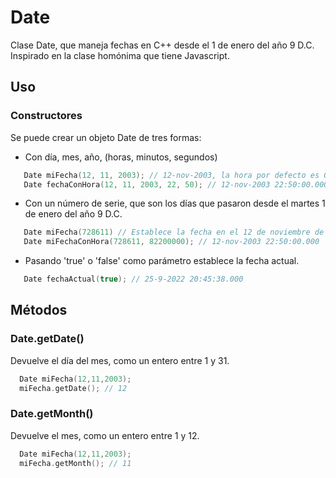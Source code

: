 # Date
Clase Date, que maneja fechas en C++ desde el 1 de enero del año 9 D.C. Inspirado en la clase homónima que tiene Javascript.
## Uso
### Constructores
Se puede crear un objeto Date de tres formas: 
  * Con día, mes, año, (horas, minutos, segundos)
 ```cpp
    Date miFecha(12, 11, 2003); // 12-nov-2003, la hora por defecto es 00:00:00.000
    Date fechaConHora(12, 11, 2003, 22, 50); // 12-nov-2003 22:50:00.000
 ```
  * Con un número de serie, que son los días que pasaron desde el martes 1 de enero del año 9 D.C.
 ```cpp
    Date miFecha(728611) // Establece la fecha en el 12 de noviembre de 2003 00:00
    Date miFechaConHora(728611, 82200000); // 12-nov-2003 22:50:00.000
 ```
  * Pasando 'true' o 'false' como parámetro establece la fecha actual.
```cpp
   Date fechaActual(true); // 25-9-2022 20:45:38.000
```
## Métodos
### Date.getDate()
 Devuelve el día del mes, como un entero entre 1 y 31.
 ```cpp
   Date miFecha(12,11,2003);
   miFecha.getDate(); // 12
```
### Date.getMonth()
 Devuelve el mes, como un entero entre 1 y 12.
 ```cpp
   Date miFecha(12,11,2003);
   miFecha.getMonth(); // 11
```
